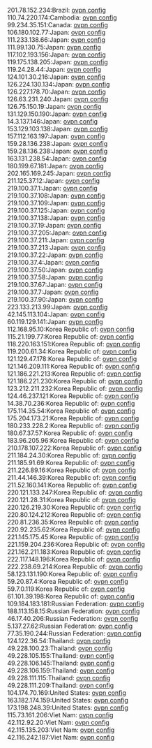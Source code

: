 201.78.152.234:Brazil: [ovpn config](vpn/201_78_152_234.ovpn)  
110.74.220.174:Cambodia: [ovpn config](vpn/110_74_220_174.ovpn)  
99.234.35.151:Canada: [ovpn config](vpn/99_234_35_151.ovpn)  
106.180.102.77:Japan: [ovpn config](vpn/106_180_102_77.ovpn)  
111.233.138.66:Japan: [ovpn config](vpn/111_233_138_66.ovpn)  
111.99.130.75:Japan: [ovpn config](vpn/111_99_130_75.ovpn)  
117.102.193.156:Japan: [ovpn config](vpn/117_102_193_156.ovpn)  
119.175.138.205:Japan: [ovpn config](vpn/119_175_138_205.ovpn)  
119.24.28.44:Japan: [ovpn config](vpn/119_24_28_44.ovpn)  
124.101.30.216:Japan: [ovpn config](vpn/124_101_30_216.ovpn)  
126.224.130.134:Japan: [ovpn config](vpn/126_224_130_134.ovpn)  
126.227.178.70:Japan: [ovpn config](vpn/126_227_178_70.ovpn)  
126.63.231.240:Japan: [ovpn config](vpn/126_63_231_240.ovpn)  
126.75.150.19:Japan: [ovpn config](vpn/126_75_150_19.ovpn)  
131.129.150.190:Japan: [ovpn config](vpn/131_129_150_190.ovpn)  
14.3.137.146:Japan: [ovpn config](vpn/14_3_137_146.ovpn)  
153.129.103.138:Japan: [ovpn config](vpn/153_129_103_138.ovpn)  
157.112.163.197:Japan: [ovpn config](vpn/157_112_163_197.ovpn)  
159.28.136.238:Japan: [ovpn config](vpn/159_28_136_238.ovpn)  
159.28.136.238:Japan: [ovpn config](vpn/159_28_136_238.ovpn)  
163.131.238.54:Japan: [ovpn config](vpn/163_131_238_54.ovpn)  
180.199.67.181:Japan: [ovpn config](vpn/180_199_67_181.ovpn)  
202.165.169.245:Japan: [ovpn config](vpn/202_165_169_245.ovpn)  
211.125.37.12:Japan: [ovpn config](vpn/211_125_37_12.ovpn)  
219.100.37.1:Japan: [ovpn config](vpn/219_100_37_1.ovpn)  
219.100.37.108:Japan: [ovpn config](vpn/219_100_37_108.ovpn)  
219.100.37.109:Japan: [ovpn config](vpn/219_100_37_109.ovpn)  
219.100.37.125:Japan: [ovpn config](vpn/219_100_37_125.ovpn)  
219.100.37.138:Japan: [ovpn config](vpn/219_100_37_138.ovpn)  
219.100.37.19:Japan: [ovpn config](vpn/219_100_37_19.ovpn)  
219.100.37.205:Japan: [ovpn config](vpn/219_100_37_205.ovpn)  
219.100.37.211:Japan: [ovpn config](vpn/219_100_37_211.ovpn)  
219.100.37.213:Japan: [ovpn config](vpn/219_100_37_213.ovpn)  
219.100.37.22:Japan: [ovpn config](vpn/219_100_37_22.ovpn)  
219.100.37.4:Japan: [ovpn config](vpn/219_100_37_4.ovpn)  
219.100.37.50:Japan: [ovpn config](vpn/219_100_37_50.ovpn)  
219.100.37.58:Japan: [ovpn config](vpn/219_100_37_58.ovpn)  
219.100.37.67:Japan: [ovpn config](vpn/219_100_37_67.ovpn)  
219.100.37.7:Japan: [ovpn config](vpn/219_100_37_7.ovpn)  
219.100.37.90:Japan: [ovpn config](vpn/219_100_37_90.ovpn)  
223.133.213.99:Japan: [ovpn config](vpn/223_133_213_99.ovpn)  
42.145.113.104:Japan: [ovpn config](vpn/42_145_113_104.ovpn)  
60.119.129.141:Japan: [ovpn config](vpn/60_119_129_141.ovpn)  
112.168.95.10:Korea Republic of: [ovpn config](vpn/112_168_95_10.ovpn)  
115.21.199.77:Korea Republic of: [ovpn config](vpn/115_21_199_77.ovpn)  
118.220.163.151:Korea Republic of: [ovpn config](vpn/118_220_163_151.ovpn)  
119.200.61.34:Korea Republic of: [ovpn config](vpn/119_200_61_34.ovpn)  
121.129.47.178:Korea Republic of: [ovpn config](vpn/121_129_47_178.ovpn)  
121.146.209.111:Korea Republic of: [ovpn config](vpn/121_146_209_111.ovpn)  
121.186.221.213:Korea Republic of: [ovpn config](vpn/121_186_221_213.ovpn)  
121.186.221.230:Korea Republic of: [ovpn config](vpn/121_186_221_230.ovpn)  
123.212.211.232:Korea Republic of: [ovpn config](vpn/123_212_211_232.ovpn)  
124.46.237.121:Korea Republic of: [ovpn config](vpn/124_46_237_121.ovpn)  
14.38.70.236:Korea Republic of: [ovpn config](vpn/14_38_70_236.ovpn)  
175.114.35.54:Korea Republic of: [ovpn config](vpn/175_114_35_54.ovpn)  
175.204.173.21:Korea Republic of: [ovpn config](vpn/175_204_173_21.ovpn)  
180.233.228.2:Korea Republic of: [ovpn config](vpn/180_233_228_2.ovpn)  
180.67.37.57:Korea Republic of: [ovpn config](vpn/180_67_37_57.ovpn)  
183.96.205.96:Korea Republic of: [ovpn config](vpn/183_96_205_96.ovpn)  
210.178.107.222:Korea Republic of: [ovpn config](vpn/210_178_107_222.ovpn)  
211.184.24.30:Korea Republic of: [ovpn config](vpn/211_184_24_30.ovpn)  
211.185.91.69:Korea Republic of: [ovpn config](vpn/211_185_91_69.ovpn)  
211.226.89.16:Korea Republic of: [ovpn config](vpn/211_226_89_16.ovpn)  
211.44.146.39:Korea Republic of: [ovpn config](vpn/211_44_146_39.ovpn)  
211.52.160.141:Korea Republic of: [ovpn config](vpn/211_52_160_141.ovpn)  
220.121.133.247:Korea Republic of: [ovpn config](vpn/220_121_133_247.ovpn)  
220.121.28.31:Korea Republic of: [ovpn config](vpn/220_121_28_31.ovpn)  
220.126.219.30:Korea Republic of: [ovpn config](vpn/220_126_219_30.ovpn)  
220.80.124.212:Korea Republic of: [ovpn config](vpn/220_80_124_212.ovpn)  
220.81.236.35:Korea Republic of: [ovpn config](vpn/220_81_236_35.ovpn)  
220.92.235.62:Korea Republic of: [ovpn config](vpn/220_92_235_62.ovpn)  
221.145.175.45:Korea Republic of: [ovpn config](vpn/221_145_175_45.ovpn)  
221.159.204.236:Korea Republic of: [ovpn config](vpn/221_159_204_236.ovpn)  
221.162.211.183:Korea Republic of: [ovpn config](vpn/221_162_211_183.ovpn)  
222.117.148.196:Korea Republic of: [ovpn config](vpn/222_117_148_196.ovpn)  
222.238.69.214:Korea Republic of: [ovpn config](vpn/222_238_69_214.ovpn)  
58.123.131.190:Korea Republic of: [ovpn config](vpn/58_123_131_190.ovpn)  
59.20.87.4:Korea Republic of: [ovpn config](vpn/59_20_87_4.ovpn)  
59.7.0.119:Korea Republic of: [ovpn config](vpn/59_7_0_119.ovpn)  
61.101.39.198:Korea Republic of: [ovpn config](vpn/61_101_39_198.ovpn)  
109.184.183.181:Russian Federation: [ovpn config](vpn/109_184_183_181.ovpn)  
188.113.158.15:Russian Federation: [ovpn config](vpn/188_113_158_15.ovpn)  
46.17.40.206:Russian Federation: [ovpn config](vpn/46_17_40_206.ovpn)  
5.137.27.62:Russian Federation: [ovpn config](vpn/5_137_27_62.ovpn)  
77.35.190.244:Russian Federation: [ovpn config](vpn/77_35_190_244.ovpn)  
124.122.36.54:Thailand: [ovpn config](vpn/124_122_36_54.ovpn)  
49.228.100.23:Thailand: [ovpn config](vpn/49_228_100_23.ovpn)  
49.228.105.155:Thailand: [ovpn config](vpn/49_228_105_155.ovpn)  
49.228.106.145:Thailand: [ovpn config](vpn/49_228_106_145.ovpn)  
49.228.106.159:Thailand: [ovpn config](vpn/49_228_106_159.ovpn)  
49.228.111.115:Thailand: [ovpn config](vpn/49_228_111_115.ovpn)  
49.228.111.209:Thailand: [ovpn config](vpn/49_228_111_209.ovpn)  
104.174.70.169:United States: [ovpn config](vpn/104_174_70_169.ovpn)  
163.182.174.159:United States: [ovpn config](vpn/163_182_174_159.ovpn)  
173.198.248.39:United States: [ovpn config](vpn/173_198_248_39.ovpn)  
115.73.161.206:Viet Nam: [ovpn config](vpn/115_73_161_206.ovpn)  
42.112.92.20:Viet Nam: [ovpn config](vpn/42_112_92_20.ovpn)  
42.115.135.203:Viet Nam: [ovpn config](vpn/42_115_135_203.ovpn)  
42.116.242.187:Viet Nam: [ovpn config](vpn/42_116_242_187.ovpn)  
